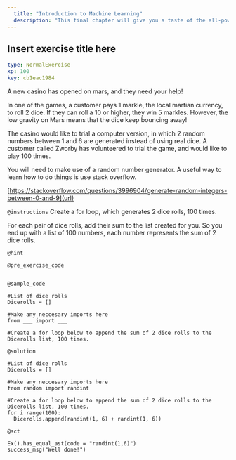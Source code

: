 ```yaml
---
  title: "Introduction to Machine Learning"
  description: "This final chapter will give you a taste of the all-powerful Machine Learning. You will learn how to preprocess your data and apply a Decision Tree algorithm to predict the home planet of a given customer."
---
```


## Insert exercise title here

```yaml
type: NormalExercise 
xp: 100 
key: cb1eac1984   
```


A new casino has opened on mars, and they need your help! 

In one of the games, a customer pays 1 markle, the local martian currency, to roll 2 dice. If they can roll a 10 or higher, they win 5 markles. However, the low gravity on Mars means that the dice keep bouncing away! 

The casino would like to trial a computer version, in which 2 random numbers between 1 and 6 are generated instead of using real dice. A customer called Zworby has volunteered to trial the game, and would like to play 100  times.

You will need to make use of a random number generator. A useful way to learn how to do things is use stack overflow. 

 [https://stackoverflow.com/questions/3996904/generate-random-integers-between-0-and-9](url)


`@instructions`
Create a for loop, which generates 2 dice rolls, 100 times.

For each pair of dice rolls, add their sum to the list created for you. So you end up with a list of 100 numbers, each number represents the sum of 2 dice rolls.

`@hint`


`@pre_exercise_code`

```{python}

```


`@sample_code`

```{python}
#List of dice rolls
Dicerolls = []

#Make any neccesary imports here
from ___ import ___

#Create a for loop below to append the sum of 2 dice rolls to the Dicerolls list, 100 times.
```

`@solution`

```{python}
#List of dice rolls
Dicerolls = []

#Make any neccesary imports here
from random import randint

#Create a for loop below to append the sum of 2 dice rolls to the Dicerolls list, 100 times.
for i range(100):
  Dicerolls.append(randint(1, 6) + randint(1, 6))
```

`@sct`

```{python}
Ex().has_equal_ast(code = "randint(1,6)")
success_msg("Well done!")
```
